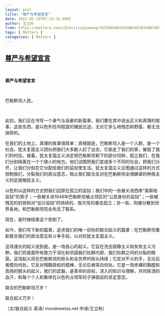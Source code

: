 ```yaml
---
layout: post
title: "尊严与希望宣言"
date: 2021-05-19T07:12:34.000Z
author: 王立秋
from: https://matters.news/@levisliqiuwang/%E5%B0%8A%E4%B8%A5%E4%B8%8E%E5%B8%8C%E6%9C%9B%E5%AE%A3%E8%A8%80-bafyreiavxrhsaorfqrfzczia2k2dofl7f72rafbyxgybrsrujfgwn3tgsm
tags: [ Matters ]
categories: [ Matters ]
---
```

<!--1621408354000-->
[尊严与希望宣言](https://matters.news/@levisliqiuwang/%E5%B0%8A%E4%B8%A5%E4%B8%8E%E5%B8%8C%E6%9C%9B%E5%AE%A3%E8%A8%80-bafyreiavxrhsaorfqrfzczia2k2dofl7f72rafbyxgybrsrujfgwn3tgsm)
------

<div>
<p><br></p><p><strong>尊严与希望宣言</strong></p><p><br></p><p>巴勒斯坦人民，</p><p><br></p><p>此刻，我们正在书写一个勇气与自豪的新篇章，我们要在其中说出正义和真理的故事，这些东西，是以色列任何程度的殖民压迫，无论它多么地残忍和野蛮，都无法抹除的。</p><p></p><p>在我们的土地上，真理的故事很简单：真相就是，巴勒斯坦人是一个人群，是一个社会。犹太复国主义团伙把我们大多数人赶了出去，它偷走了我们的家，摧毁了我们的村庄。接着，犹太复国主义决定把巴勒斯坦剩下的部分切碎，孤立我们，在我们分别隔离在一个个狭小的地方。他们试图把我们变成多个不同的社会，把我们分开，让我们分别在它分配给我们的监狱里生活。犹太复国主义企图通过这样的方式控制我们，分裂我们的政治意志，阻止我们联合反对在巴勒斯坦全境肆虐的种族主义的定居殖民主义。</p><p></p><p>以色列以这样的方式把我们囚禁在孤立的监狱；我们中的一些被关进西岸“奥斯陆监狱”的笼子；一些被关进1948年巴勒斯坦被占领区的“公民身份的监狱”；一些被残忍的封锁和对“加沙监狱”的持续的、毁灭性的袭击孤立；另一些，则被分散到世界各地，和巴勒斯坦完全失去了联系。</p><p></p><p>现在，是时候结束这个悲剧了。</p><p></p><p>如今，我们写下新的篇章，追求我们的唯一目标的联合起义的篇章：在巴勒斯坦重新联合我们的政治意志和斗争手段，以对抗犹太复国主义。</p><p></p><p>这场漫长的起义说到底，是一场良心的起义。它旨在洗去寂静主义和失败主义污秽。我们将直面所有致力于深化和巩固我们社群内部、我们社群之间的分裂的精英。这场起义将在巴勒斯坦的街头和全世界的街头持续；它反对不义的手，无论后者摸向何处，它反对残酷政权的棍棒，无论后者挥向何处。它是一场赤裸的胸膛和高扬的额头的起义，我们的武器，是革命的目标，深入的知识与理解，共同挥洒的血汗，和每个个人和集体在以色列占领军的子弹面前的坚定意志。</p><p></p><p>联合的巴勒斯坦万岁！</p><p></p><p>联合起义万岁！</p><p></p><p>（文/联合起义 英译/ mondoweiss.net 中译/王立秋）</p>
</div>
